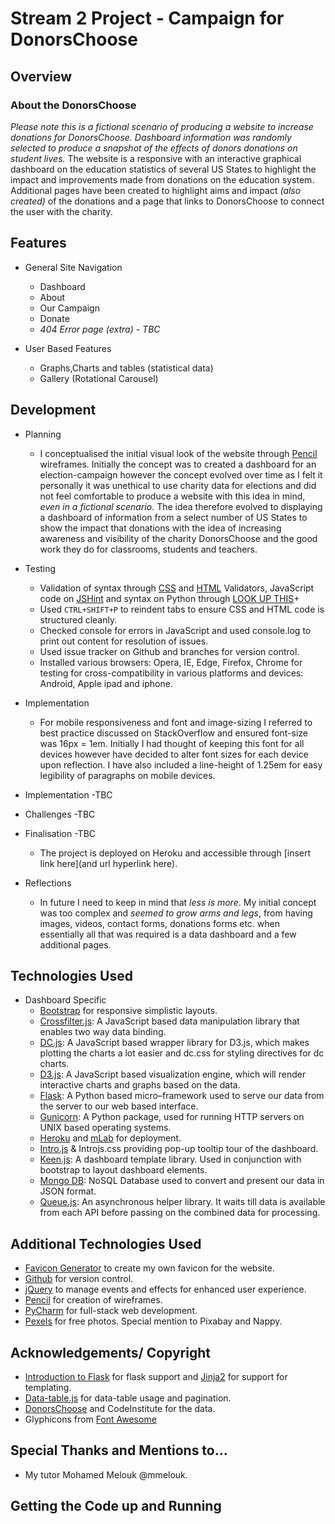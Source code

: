 # Stream 2 Project - Campaign for DonorsChoose

## Overview

### About the DonorsChoose
*Please note this is a fictional scenario of producing a website to increase donations for DonorsChoose.
Dashboard information was randomly selected to produce a snapshot of the effects of donors donations on student lives.*
The website is a responsive with an interactive graphical dashboard on the education statistics of several
US States to highlight the impact and improvements made from donations on the education system. Additional pages have 
been created to highlight aims and impact *(also created)* of the donations and a page that links to DonorsChoose to 
connect the user with the charity. 

## Features
- General Site Navigation 
    - Dashboard
	- About
	- Our Campaign
	- Donate
	- *404 Error page (extra) - TBC*

- User Based Features 
    - Graphs,Charts and tables (statistical data) 
	- Gallery (Rotational Carousel)

## Development 

- Planning
	- I conceptualised the initial visual look of the website through [Pencil](http://pencil.evolus.vn) wireframes.
	Initially the concept was to created a dashboard for an election-campaign however the concept evolved over time as 
	I felt it personally it was unethical to use charity data for elections and did not feel comfortable to produce a 
	website with this idea in mind, *even in a fictional scenario*. The idea therefore evolved to displaying a dashboard
	of information from a select number of US States to show the impact that donations with the idea of increasing 
	awareness and visibility of the charity DonorsChoose and the good work they do for classrooms, students and teachers. 

- Testing
    - Validation of syntax through [CSS](http://jigsaw.w3.org/css-validator) and [HTML](https://validator.w3.org) 
	Validators, JavaScript code on [JSHint](jshint.com) and syntax on Python through [LOOK UP THIS](hyperlink)+
	- Used ```CTRL+SHIFT+P``` to reindent tabs to ensure CSS and HTML code is structured cleanly.
	- Checked console for errors in JavaScript and used console.log to print out content for resolution of issues.
	- Used issue tracker on Github and branches for version control.
	- Installed various browsers: Opera, IE, Edge, Firefox, Chrome for testing for cross-compatibility in various 
	platforms and devices: Android, Apple ipad and iphone.

- Implementation
	- For mobile responsiveness and font and image-sizing I referred to best practice discussed on StackOverflow 
	and ensured font-size was 16px = 1em. Initially I had thought of keeping this font for all devices however have 
	decided to alter font sizes for each device upon reflection. I have also included a line-height of 1.25em for easy 
	legibility of paragraphs on mobile devices.

- Implementation
    -TBC
    
- Challenges
    -TBC
    
- Finalisation
    -TBC
    - The project is deployed on Heroku and accessible through [insert link here](and url hyperlink here).

- Reflections 
    - In future I need to keep in mind that *less is more*. My initial concept was too complex and *seemed to grow arms 
    and legs*, from having images, videos, contact forms, donations forms etc. when essentially all that was required is 
    a data dashboard and a few additional pages. 

## Technologies Used
- Dashboard Specific
    - [Bootstrap](https://getbootstrap.com) for responsive simplistic layouts. 
    - [Crossfilter.js](http://square.github.io/crossfilter): A JavaScript based data manipulation library that enables 
    two way data binding.
    - [DC.js](http://dc-js.github.io/dc.js): A JavaScript based wrapper library for D3.js, which makes plotting the 
    charts a lot easier and dc.css for styling directives for dc charts.
    - [D3.js](https://d3js.org): A JavaScript based visualization engine, which will render interactive charts and 
    graphs based on the data.
    - [Flask](http://flask.pocoo.org): A Python based  micro–framework  used to serve our data from the server 
    to our web based interface.
    - [Gunicorn](http://gunicorn.org): A Python package, used for running HTTP servers on UNIX based operating systems.
    - [Heroku](https://www.heroku.com) and [mLab](https://mlab.com) for deployment.
    - [Intro.js](https://introjs.com) & Introjs.css providing pop-up tooltip tour of the dashboard.
    - [Keen.js](https://github.com/keen/keen-js): A dashboard template library. Used in conjunction with bootstrap to 
    layout dashboard elements.
    - [Mongo DB](https://www.mongodb.com): NoSQL Database used to convert and present our data in JSON format.
    - [Queue.js](https://github.com/d3/d3-queue): An asynchronous helper library. It waits till data is available from 
    each API before passing on the combined data for processing.

## Additional Technologies Used
- [Favicon Generator](https://www.favicon-generator.org) to create my own favicon for the website.
- [Github](https://www.github.com) for version control.
- [jQuery](https://www.jQuery.com) to manage events and effects for enhanced user experience.
- [Pencil](https://www.pencil.evolus.vn) for creation of wireframes.
- [PyCharm](https://www.jetbrains.com/pycharm) for full-stack web development.
- [Pexels](https://www.pexels.com) for free photos. Special mention to Pixabay and Nappy.


## Acknowledgements/ Copyright
- [Introduction to Flask](http://flask.pocoo.org) for flask support and [Jinja2](http://jinja.pocoo.org)
for support for templating.
- [Data-table.js](https://dc-js.github.io/dc.js/docs/html/data-table.js.html) for data-table usage and pagination. 
- [DonorsChoose](https://www.donorschoose.org) and CodeInstitute for the data.
- Glyphicons from [Font Awesome](https://fontawesome.bootstrapcheatsheets.com)

## Special Thanks and Mentions to...
- My tutor Mohamed Melouk @mmelouk.

## Getting the Code up and Running
